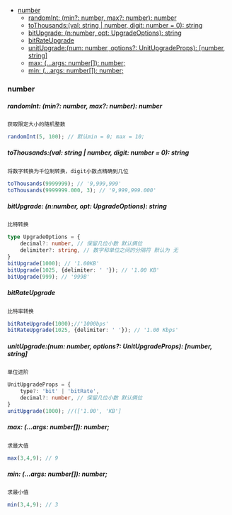 <!-- START doctoc generated TOC please keep comment here to allow auto update -->
<!-- DON'T EDIT THIS SECTION, INSTEAD RE-RUN doctoc TO UPDATE -->

- [number](#number)
    - [randomInt: (min?: number, max?: number): number](#randomint-min-number-max-number-number)
    - [toThousands:(val: string | number, digit: number = 0): string](#tothousandsval-string--number-digit-number--0-string)
    - [bitUpgrade: (n:number, opt: UpgradeOptions): string](#bitupgrade-nnumber-opt-upgradeoptions-string)
    - [bitRateUpgrade](#bitrateupgrade)
    - [unitUpgrade:(num: number, options?: UnitUpgradeProps): [number, string]](#unitupgradenum-number-options-unitupgradeprops-number-string)
    - [max: (...args: number[]): number;](#max-args-number-number)
    - [min: (...args: number[]): number;](#min-args-number-number)

<!-- END doctoc generated TOC please keep comment here to allow auto update -->

### number

##### randomInt: (min?: number, max?: number): number

`获取限定大小的随机整数`

```typescript
randomInt(5, 100); // 默认min = 0; max = 10;
```

##### toThousands:(val: string | number, digit: number = 0): string

`将数字转换为千位制转换，digit小数点精确到几位 `

```typescript
toThousands(9999999); // '9,999,999'
toThousands(9999999.000, 3); // '9,999,999.000'
```

##### bitUpgrade: (n:number, opt: UpgradeOptions): string

`比特转换`

```typescript
type UpgradeOptions = {
	decimal?: number, // 保留几位小数 默认俩位
	delimiter?: string, // 数字和单位之间的分隔符 默认为 无
}
bitUpgrade(1000); // '1.00KB'
bitUpgrade(1025, {delimiter: ' '}); // '1.00 KB'
bitUpgrade(999); // '999B'
```

##### bitRateUpgrade

`比特率转换`

```typescript
bitRateUpgrade(1000);//'1000bps'
bitRateUpgrade(1025, {delimiter: ' '}); // '1.00 Kbps'
```

##### unitUpgrade:(num: number, options?: UnitUpgradeProps): [number, string]

`单位进阶`

```typescript
UnitUpgradeProps = {
	type?: 'bit' | 'bitRate',
	decimal?: number, // 保留几位小数 默认俩位
}
unitUpgrade(1000); //(['1.00', 'KB']
```

##### max: (...args: number[]): number;

`求最大值`

```typescript
max(3,4,9); // 9
```

##### min: (...args: number[]): number;

`求最小值`

```typescript
min(3,4,9); // 3
```

